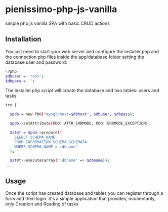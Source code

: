 # pienissimo-php-js-vanilla

simple php js vanilla SPA with basic CRUD actions 

## Installation

You just need to start your web server and configure the installer.php and the connection.php files inside the app/database folder setting the database user and password:

```bash
<?php
$dbuser = 'root';
$dbpass = '';
```
The installer.php script will create the database and two tables: users and tasks

```bash
try {

  $pdo = new PDO("mysql:host=$dbhost", $dbuser, $dbpass);

  $pdo->setAttribute(PDO::ATTR_ERRMODE, PDO::ERRMODE_EXCEPTION);

  $stmt = $pdo->prepare("
    SELECT SCHEMA_NAME
    FROM INFORMATION_SCHEMA.SCHEMATA
    WHERE SCHEMA_NAME = :dbname"
  );

  $stmt->execute(array(":dbname" => $dbname));
...
```

## Usage
Once the script has created database and tables you can register through a form and then login.
it's a simple application that provides, momentarily, only Creation and Reading of tasks
